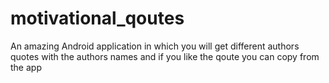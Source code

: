 # motivational_qoutes
An amazing Android application in which you will get different authors quotes with the authors names and if you like the qoute you can copy from the app
